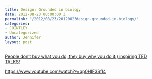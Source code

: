 ```yaml
---
title: Design; Grounded in biology
date: 2012-08-23 00:00:00 Z
permalink: "/2012/08/23/20120823design-grounded-in-biology/"
categories:
- JOINTLEY
- Uncategorized
author: Jennifer
layout: post
---
```


[People don&#8217;t buy what you do, they buy why you do it:) inspiring TED TALKS!](https://www.youtube.com/watch?v=qp0HIF3SfI4)

<https://www.youtube.com/watch?v=qp0HIF3SfI4>
